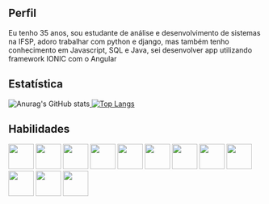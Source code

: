## Perfil
Eu tenho 35 anos, sou estudante de análise e desenvolvimento de sistemas na IFSP, adoro trabalhar com python e django, mas também tenho conhecimento em Javascript, SQL e Java, sei desenvolver app utilizando framework IONIC com o Angular

## Estatística
<p class="center">

![Anurag's GitHub stats](https://github-readme-stats.vercel.app/api?username=RafaelMaldivas&show_icons=true&theme=gruvbox)[
![Top Langs](https://github-readme-stats.vercel.app/api/top-langs/?username=RafaelMaldivas&layout=compact&theme=gruvbox)](https://github.com/anuraghazra/github-readme-stats)

</p>

         
## Habilidades
<p float="left">
	<img src="https://cdn.jsdelivr.net/gh/devicons/devicon/icons/angularjs/angularjs-original.svg" width="50" height="50" />
	<img src="https://cdn.jsdelivr.net/gh/devicons/devicon/icons/bootstrap/bootstrap-original.svg" width="50" height="50"/>
	<img src="https://cdn.jsdelivr.net/gh/devicons/devicon/icons/css3/css3-original.svg" width="50" height="50" />
<img src="https://cdn.jsdelivr.net/gh/devicons/devicon/icons/debian/debian-original.svg" width="50" height="50"/> <img src="https://cdn.jsdelivr.net/gh/devicons/devicon/icons/django/django-plain.svg" width="50" height="50"/>
 <img src="https://cdn.jsdelivr.net/gh/devicons/devicon/icons/javascript/javascript-original.svg" width="50" height="50" />
<img src="https://cdn.jsdelivr.net/gh/devicons/devicon/icons/linux/linux-original.svg" width="50" height="50"/>
<img src="https://cdn.jsdelivr.net/gh/devicons/devicon/icons/mysql/mysql-original.svg" width="50" height="50"/>
<img src="https://cdn.jsdelivr.net/gh/devicons/devicon/icons/php/php-original.svg" width="50" height="50" />
<img src="https://cdn.jsdelivr.net/gh/devicons/devicon/icons/python/python-original-wordmark.svg" width="50" height="50" />
<img src="https://cdn.jsdelivr.net/gh/devicons/devicon/icons/vscode/vscode-original.svg"  width="50" height="50" />
<img src="https://cdn.jsdelivr.net/gh/devicons/devicon/icons/pycharm/pycharm-original-wordmark.svg" width="50" height="50" />
</p>

